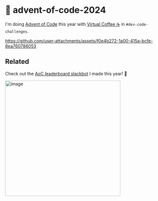 # 🎄 advent-of-code-2024

I'm doing [Advent of Code](https://adventofcode.com) this year with [Virtual Coffee ☕️](https://virtualcoffee.io) in `#dev-code-challenges`.

https://github.com/user-attachments/assets/f0e4b272-1a00-415a-bcfe-8ea760786053

## Related

Check out the [AoC leaderboard slackbot](https://github.com/ebanner/advent-of-code-leaderboard) I made this year! 🥳

<img width="373" alt="image" src="https://github.com/user-attachments/assets/5a3de44f-a3f7-49fa-9915-f5cfb2280810">
